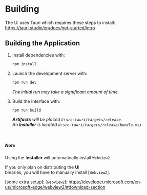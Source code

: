 # Building

The UI uses Tauri which requires these steps to install: https://tauri.studio/en/docs/get-started/intro

## Building the Application

1. Install dependencies with:

   ```sh
   npm install
   ```

2. Launch the development server with:

   ```sh
   npm run dev
   ```

   _The initial run may take a significant amount of time._

3. Build the interface with:

   ```sh
   npm run build
   ```

   **_Artifacts_** _will be placed in `src-tauri/targets/release`._ <br>
   _An_ **_Installer_** _is located in `src-tauri/targets/release/bundle-msi`_

<br>

##### Note

Using the **Installer** will automatically install `Webview2`.

If you only plan on distributing the **UI** <br>
binaries, you will have to manually install [`Webview2`].

<!----------------------------------------------------------------------------->

[some extra setup]: 
[`webview2`]: https://developer.microsoft.com/en-us/microsoft-edge/webview2/#download-section
